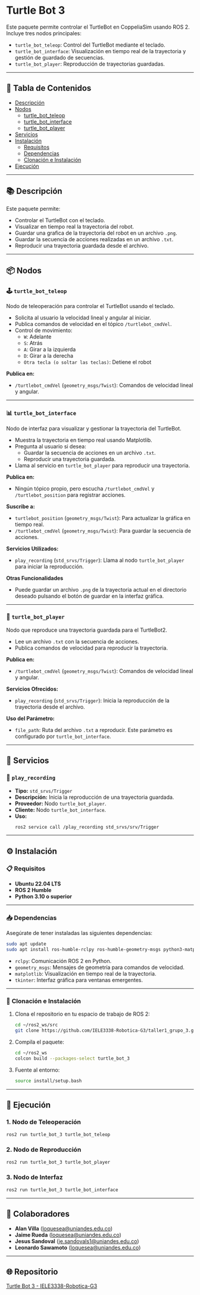 # Turtle Bot 3

Este paquete permite controlar el TurtleBot en CoppeliaSim usando ROS 2. Incluye tres nodos principales:
- `turtle_bot_teleop`: Control del TurtleBot mediante el teclado.
- `turtle_bot_interface`: Visualización en tiempo real de la trayectoria y gestión de guardado de secuencias.
- `turtle_bot_player`: Reproducción de trayectorias guardadas.

---

## 📖 **Tabla de Contenidos**
- [Descripción](#descripción)
- [Nodos](#nodos)
  - [turtle_bot_teleop](#turtle_bot_teleop)
  - [turtle_bot_interface](#turtle_bot_interface)
  - [turtle_bot_player](#turtle_bot_player)
- [Servicios](#servicios)
- [Instalación](#instalación)
  - [Requisitos](#requisitos)
  - [Dependencias](#dependencias)
  - [Clonación e Instalación](#clonación-e-instalación)
- [Ejecución](#ejecución)

---

## 📚 **Descripción**
Este paquete permite:
- Controlar el TurtleBot con el teclado.
- Visualizar en tiempo real la trayectoria del robot.
- Guardar una grafica de la trayectoria del robot en un archivo `.png`.
- Guardar la secuencia de acciones realizadas en un archivo `.txt`.
- Reproducir una trayectoria guardada desde el archivo.

---

## 📦 **Nodos**

### 🕹️ `turtle_bot_teleop`
Nodo de teleoperación para controlar el TurtleBot usando el teclado.
- Solicita al usuario la velocidad lineal y angular al iniciar.
- Publica comandos de velocidad en el tópico `/turtlebot_cmdVel`.
- Control de movimiento:
  - `W`: Adelante
  - `S`: Atrás
  - `A`: Girar a la izquierda
  - `D`: Girar a la derecha
  - `Otra tecla (o soltar las teclas)`: Detiene el robot

**Publica en:**
- `/turtlebot_cmdVel` (`geometry_msgs/Twist`): Comandos de velocidad lineal y angular.

---

### 📊 `turtle_bot_interface`
Nodo de interfaz para visualizar y gestionar la trayectoria del TurtleBot.
- Muestra la trayectoria en tiempo real usando Matplotlib.
- Pregunta al usuario si desea:
  - Guardar la secuencia de acciones en un archivo `.txt`.
  - Reproducir una trayectoria guardada.
- Llama al servicio en `turtle_bot_player` para reproducir una trayectoria.

**Publica en:**
- Ningún tópico propio, pero escucha `/turtlebot_cmdVel` y `/turtlebot_position` para registrar acciones.

**Suscribe a:**
- `turtlebot_position` (`geometry_msgs/Twist`): Para actualizar la gráfica en tiempo real.
- `/turtlebot_cmdVel` (`geometry_msgs/Twist`): Para guardar la secuencia de acciones.

**Servicios Utilizados:**
- `play_recording` (`std_srvs/Trigger`): Llama al nodo `turtle_bot_player` para iniciar la reproducción.

**Otras Funcionalidades**
- Puede guardar un archivo `.png` de la trayectoria actual en el directorio deseado pulsando el botón de guardar en la interfaz gráfica.

---

### 🔁 `turtle_bot_player`
Nodo que reproduce una trayectoria guardada para el TurtleBot2.
- Lee un archivo `.txt` con la secuencia de acciones.
- Publica comandos de velocidad para reproducir la trayectoria.

**Publica en:**
- `/turtlebot_cmdVel` (`geometry_msgs/Twist`): Comandos de velocidad lineal y angular.

**Servicios Ofrecidos:**
- `play_recording` (`std_srvs/Trigger`): Inicia la reproducción de la trayectoria desde el archivo.

**Uso del Parámetro:**
- `file_path`: Ruta del archivo `.txt` a reproducir. Este parámetro es configurado por `turtle_bot_interface`.

---

## 🔧 **Servicios**

### 🎥 `play_recording`
- **Tipo:** `std_srvs/Trigger`
- **Descripción:** Inicia la reproducción de una trayectoria guardada.
- **Proveedor:** Nodo `turtle_bot_player`.
- **Cliente:** Nodo `turtle_bot_interface`.
- **Uso:**
  ```bash
  ros2 service call /play_recording std_srvs/srv/Trigger
  ```

---

## ⚙️ **Instalación**

### 📋 **Requisitos**
- **Ubuntu 22.04 LTS**
- **ROS 2 Humble**
- **Python 3.10 o superior**

---

### 📥 **Dependencias**
Asegúrate de tener instaladas las siguientes dependencias:

```bash
sudo apt update
sudo apt install ros-humble-rclpy ros-humble-geometry-msgs python3-matplotlib python3-tk
```

- `rclpy`: Comunicación ROS 2 en Python.
- `geometry_msgs`: Mensajes de geometría para comandos de velocidad.
- `matplotlib`: Visualización en tiempo real de la trayectoria.
- `tkinter`: Interfaz gráfica para ventanas emergentes.

---

### 📂 **Clonación e Instalación**
1. Clona el repositorio en tu espacio de trabajo de ROS 2:
    ```bash
    cd ~/ros2_ws/src
    git clone https://github.com/IELE3338-Robotica-G3/taller1_grupo_3.git
    ```

2. Compila el paquete:
    ```bash
    cd ~/ros2_ws
    colcon build --packages-select turtle_bot_3
    ```

3. Fuente al entorno:
    ```bash
    source install/setup.bash
    ```

---

## 🚀 **Ejecución**

### 1. **Nodo de Teleoperación**
```bash
ros2 run turtle_bot_3 turtle_bot_teleop
```

### 2. **Nodo de Reproducción**
```bash
ros2 run turtle_bot_3 turtle_bot_player
```

### 3. **Nodo de Interfaz**
```bash
ros2 run turtle_bot_3 turtle_bot_interface
```

---

## 🤝 **Colaboradores**
- **Alan Villa** (loquesea@uniandes.edu.co)
- **Jaime Rueda** (loquesea@uniandes.edu.co)
- **Jesus Sandoval** (je.sandovals1@uniandes.edu.co)
- **Leonardo Sawamoto** (loquesea@uniandes.edu.co)

---

## 🌐 **Repositorio**
[Turtle Bot 3 - IELE3338-Robotica-G3](https://github.com/IELE3338-Robotica-G3/taller1_grupo_3)

